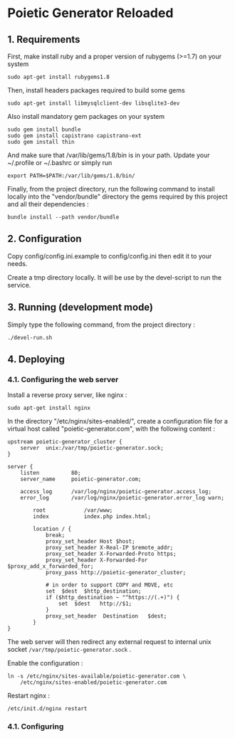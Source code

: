 
# Poietic Generator Reloaded

## 1. Requirements

First, make install ruby and a proper version of rubygems (>=1.7) on your system

    sudo apt-get install rubygems1.8

Then, install  headers packages required to build some gems

    sudo apt-get install libmysqlclient-dev libsqlite3-dev

Also install mandatory gem packages on your system

    sudo gem install bundle 
    sudo gem install capistrano capistrano-ext
    sudo gem install thin

And make sure that /var/lib/gems/1.8/bin is in your path. Update your ~/.profile 
or ~/.bashrc or simply run

    export PATH=$PATH:/var/lib/gems/1.8/bin/

Finally, from the project directory, run the following command to install
locally into the "vendor/bundle" directory the gems required by this project
and all their dependencies :

    bundle install --path vendor/bundle


## 2. Configuration

Copy config/config.ini.example to config/config.ini then edit it to your needs.

Create a tmp directory locally. It will be use by the devel-script to run the service.

## 3. Running (development mode)

Simply type the following command, from the project directory :

    ./devel-run.sh

## 4. Deploying 

### 4.1. Configuring the web server

Install a reverse proxy server, like nginx :


    sudo apt-get install nginx

In the directory "/etc/nginx/sites-enabled/", create a configuration file for 
a virtual host called "poietic-generator.com", with the following content :

    upstream poietic-generator_cluster {
        server  unix:/var/tmp/poietic-generator.sock;
    }

    server {
        listen          80;
        server_name     poietic-generator.com;
     
        access_log      /var/log/nginx/poietic-generator.access_log;
        error_log       /var/log/nginx/poietic-generator.error_log warn;
    
            root            /var/www;
            index           index.php index.html;
    
            location / {
                break;
                proxy_set_header Host $host;
                proxy_set_header X-Real-IP $remote_addr;
                proxy_set_header X-Forwarded-Proto https;
                proxy_set_header X-Forwarded-For $proxy_add_x_forwarded_for;
                proxy_pass http://poietic-generator_cluster;
    
                # in order to support COPY and MOVE, etc
                set  $dest  $http_destination;
                if ($http_destination ~ "^https://(.+)") {
                    set  $dest   http://$1;
                }
                proxy_set_header  Destination   $dest;
            }
    }


The web server will then redirect any external request to internal unix
socket `/var/tmp/poietic-generator.sock` .

Enable the configuration :


    ln -s /etc/nginx/sites-available/poietic-generator.com \
        /etc/nginx/sites-enabled/poietic-generator.com

Restart nginx :


    /etc/init.d/nginx restart


### 4.1. Configuring 


